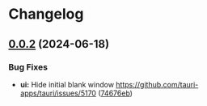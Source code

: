 # Changelog

## [0.0.2](https://github.com/bukowa/ck3oop/compare/ck3oop-ui-rs-v0.0.1...ck3oop-ui-rs-v0.0.2) (2024-06-18)


### Bug Fixes

* **ui:** Hide initial blank window https://github.com/tauri-apps/tauri/issues/5170 ([74676eb](https://github.com/bukowa/ck3oop/commit/74676ebce4a1ac4330ab62a5e522847cd2d96b62))
